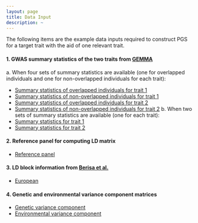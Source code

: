 ```yaml
---
layout: page
title: Data Input
description: ~
---
```

The following items are the example data inputs required to construct PGS for a target trait with the aid of one relevant trait. 
#### 1. GWAS summary statistics of the two traits from [GEMMA](https://github.com/genetics-statistics/GEMMA)
a. When four sets of summary statistics are available (one for overlapped individuals and one for non-overlapped individuals for each trait):  
  * [Summary statistics of overlapped individuals for trait 1](https://github.com/yuanzhongshang/GIFT/blob/main/example/Zx.txt)
  * [Summary statistics of non-overlapped individuals for trait 1](https://github.com/yuanzhongshang/GIFT/blob/main/example/Zy.txt)
  * [Summary statistics of overlapped individuals for trait 2](https://github.com/yuanzhongshang/GIFT/blob/main/example/X.txt)
  * [Summary statistics of non-overlapped individuals for trait 2](https://github.com/yuanzhongshang/GIFT/blob/main/example/Y.txt) 
b. When two sets of summary statistics are available (one for each trait):
  * [Summary statistics for trait 1](https://github.com/yuanzhongshang/GIFT/blob/main/example/Zx.txt)
  * [Summary statistics for trait 2](https://github.com/yuanzhongshang/GIFT/blob/main/example/X.txt)
  
#### 2. Reference panel for computing LD matrix
  * [Reference panel](https://github.com/yuanzhongshang/GIFT/blob/main/example/Zscore1.txt)

#### 3. LD block information from [Berisa et al.](https://www.ncbi.nlm.nih.gov/pmc/articles/PMC4731402/)
  * [European](https://github.com/xuchang0201/mtPGS/blob/main/data/EUR_LD_Block.txt)
 
#### 4. Genetic and environmental variance component matrices
  * [Genetic variance component](https://github.com/xuchang0201/mtPGS/blob/main/data/v_g.txt)
  * [Environmental variance component](https://github.com/xuchang0201/mtPGS/blob/main/data/v_e.txt)
